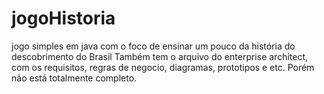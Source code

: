 # jogoHistoria
jogo simples em java com o foco de ensinar um pouco da história do descobrimento do Brasil
Também tem o arquivo do enterprise architect, com os requisitos, regras de negocio, diagramas, prototipos e etc. Porém não está totalmente completo.
